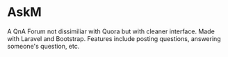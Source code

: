 # AskM  
A QnA Forum not dissimiliar with Quora but with cleaner interface. Made with Laravel and Bootstrap. Features include posting questions, answering someone's question, etc.
